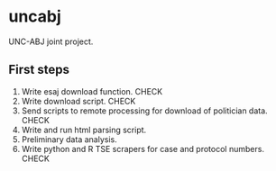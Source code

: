 # uncabj

UNC-ABJ joint project.

## First steps

1. Write esaj download function. CHECK
2. Write download script. CHECK
3. Send scripts to remote processing for download of politician data. CHECK
4. Write and run html parsing script.
5. Preliminary data analysis.
6. Write python and R TSE scrapers for case and protocol numbers. CHECK
